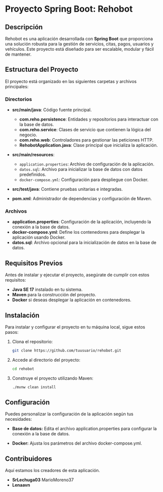 # Proyecto Spring Boot: Rehobot

## Descripción
Rehobot es una aplicación desarrollada con **Spring Boot** que proporciona una solución robusta para la gestión de servicios, citas, pagos, usuarios y vehículos. Este proyecto está diseñado para ser escalable, modular y fácil de mantener.

## Estructura del Proyecto
El proyecto está organizado en las siguientes carpetas y archivos principales:

### Directorios
- **src/main/java**: Código fuente principal.
  - **com.reho.persistence**: Entidades y repositorios para interactuar con la base de datos.
  - **com.reho.service**: Clases de servicio que contienen la lógica del negocio.
  - **com.reho.web**: Controladores para gestionar las peticiones HTTP.
  - **RehobotApplication.java**: Clase principal que inicializa la aplicación.

- **src/main/resources**:
  - `application.properties`: Archivo de configuración de la aplicación.
  - `datos.sql`: Archivo para inicializar la base de datos con datos predefinidos.
  - `docker-compose.yml`: Configuración para despliegue con Docker.

- **src/test/java**: Contiene pruebas unitarias e integradas.

- **pom.xml**: Administrador de dependencias y configuración de Maven.

### Archivos
- **application.properties**: Configuración de la aplicación, incluyendo la conexión a la base de datos.
- **docker-compose.yml**: Define los contenedores para desplegar la aplicación usando Docker.
- **datos.sql**: Archivo opcional para la inicialización de datos en la base de datos.

## Requisitos Previos
Antes de instalar y ejecutar el proyecto, asegúrate de cumplir con estos requisitos:

- **Java SE 17** instalado en tu sistema.
- **Maven** para la construcción del proyecto.
- **Docker** si deseas desplegar la aplicación en contenedores.

## Instalación
Para instalar y configurar el proyecto en tu máquina local, sigue estos pasos:

1. Clona el repositorio:
   ```bash
   git clone https://github.com/tuusuario/rehobot.git
   
2. Accede al directorio del proyecto:
   ```bash
   cd rehobot
   
3. Construye el proyecto utilizando Maven:
   ```bash
   ./mvnw clean install

## Configuración
Puedes personalizar la configuración de la aplicación según tus necesidades:

- **Base de datos:** Edita el archivo application.properties para configurar la conexión a la base de datos.

- **Docker:** Ajusta los parámetros del archivo docker-compose.yml.

## Contribuidores
Aquí estamos los creadores de esta aplicación.

- **SrLechuga03** MarioMoreno37
- **Lenaavn**
